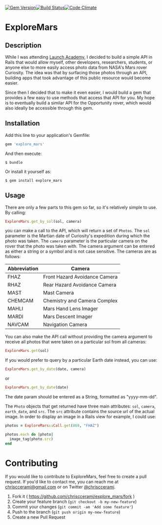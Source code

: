 [![Gem Version](https://badge.fury.io/rb/explore_mars.svg)](http://badge.fury.io/rb/explore_mars)[![Build Status](https://travis-ci.org/chrisccerami/explore_mars.svg)](https://travis-ci.org/chrisccerami/explore_mars)[![Code Climate](https://codeclimate.com/github/chrisccerami/explore_mars/badges/gpa.svg)](https://codeclimate.com/github/chrisccerami/explore_mars)

# ExploreMars

## Description

While I was attending [Launch Academy](http://www.launchacademy.com/), I decided to build a simple API in Rails that would allow myself, other developers, researchers, students, or anyone else to more easily access photo data from NASA's Mars rover Curiosity. The idea was that by surfacing those photos through an API, building apps that took advantage of this public resource would become easier.

Since then I decided that to make it even easier, I would build a gem that provides a few easy to use methods that access that API for you. My hope is to eventually build a similar API for the Opportunity rover, which would also ideally be accessible through this gem.

## Installation

Add this line to your application's Gemfile:

```ruby
gem 'explore_mars'
```

And then execute:

    $ bundle

Or install it yourself as:

    $ gem install explore_mars

## Usage

There are only a few parts to this gem so far, so it's relatively simple to use. By calling:

```ruby
ExploreMars.get_by_sol(sol, camera)
```

you can make a call to the API, which will return a set of ```Photos```. The ```sol``` parameter is the Martian date of Curiosity's expedition during which the photo was taken. The ```camera``` parameter is the particular camera on the rover that the photo was taken with. The camera argument can be entered as either a string or a symbol and is not case sensitive. The cameras are as follows:

  Abbreviation | Camera
  ------------ | ------------------------------
   FHAZ        |  Front Hazard Avoidance Camera
   RHAZ        |  Rear Hazard Avoidance Camera
   MAST        |  Mast Camera
   CHEMCAM     |  Chemistry and Camera Complex
   MAHLI       |  Mars Hand Lens Imager
   MARDI       |  Mars Descent Imager
   NAVCAM      |  Navigation Camera

You can also make the API call without providing the camera argument to receive all photos that were taken on a particular sol from all cameras:

```ruby
ExploreMars.get(sol)
```

If you would prefer to query by a particular Earth date instead, you can use:

```ruby
ExploreMars.get_by_date(date, camera)
```

or

```ruby
ExploreMars.get_by_date(date)
```

The date param should be entered as a String, formatted as "yyyy-mm-dd".


The ```Photo``` objects that get returned have three main attributes: ```sol```, ```camera```, ```earth_date```, and ```src```. The ```src``` attribute contains the source url of the actual image. In order to display an image in a Rails view for example, I could use:

```ruby
photos = ExploreMars::Call.get(869, "FHAZ")

photos.each do |photo|
  image_tag(photo.src)
end
```

# Contributing

If you would like to contribute to ExploreMars, feel free to create a pull request. If you'd like to contact me, you can reach me at [chrisccerami@gmail.com](mailto:chrisccerami@gmail.com) or on Twitter [@chrisccerami](https://twitter.com/chrisccerami).

1. Fork it ( https://github.com/chrisccerami/explore_mars/fork )
2. Create your feature branch (`git checkout -b my-new-feature`)
3. Commit your changes (`git commit -am 'Add some feature'`)
4. Push to the branch (`git push origin my-new-feature`)
5. Create a new Pull Request
